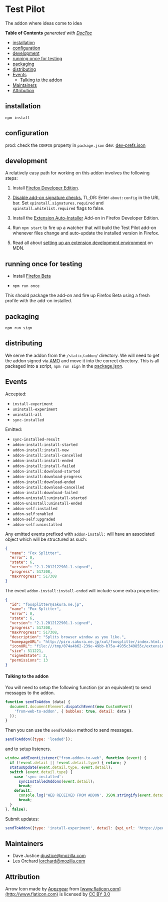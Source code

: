 # Test Pilot
The addon where ideas come to idea

<!-- START doctoc generated TOC please keep comment here to allow auto update -->
<!-- DON'T EDIT THIS SECTION, INSTEAD RE-RUN doctoc TO UPDATE -->
**Table of Contents**  *generated with [DocToc](https://github.com/thlorenz/doctoc)*

- [installation](#installation)
- [configuration](#configuration)
- [development](#development)
- [running once for testing](#running-once-for-testing)
- [packaging](#packaging)
- [distributing](#distributing)
- [Events](#events)
    - [Talking to the addon](#talking-to-the-addon)
- [Maintainers](#maintainers)
- [Attribution](#attribution)

<!-- END doctoc generated TOC please keep comment here to allow auto update -->

## installation

`npm install`

## configuration

prod: check the `CONFIG` property in `package.json`
dev: [dev-prefs.json](dev-prefs.json)

## development

A relatively easy path for working on this addon involves the following steps:

1. Install [Firefox Developer Edition][devedition].

2. [Disable add-on signature checks.][sigchecks] TL;DR: Enter `about:config` in
   the URL bar. Set `xpinstall.signatures.required` and
   `xpinstall.whitelist.required` flags to false.

3. Install the [Extension Auto-Installer][autoinstaller] Add-on in Firefox
   Developer Edition.

4. Run `npm start` to fire up a watcher that will build the Test Pilot add-on
   whenever files change and auto-update the installed version in Firefox.

5. Read all about [setting up an extension development
   environment][extensiondev] on MDN.

[devedition]: https://www.mozilla.org/en-US/firefox/developer/
[sigchecks]: https://wiki.mozilla.org/Add-ons/Extension_Signing#FAQ
[autoinstaller]: https://addons.mozilla.org/en-US/firefox/addon/autoinstaller/
[extensiondev]: https://developer.mozilla.org/en-US/Add-ons/Setting_up_extension_development_environment

## running once for testing

* Install [Firefox Beta][fxbeta]

* `npm run once`

This should package the add-on and fire up Firefox Beta using a fresh profile
with the add-on installed.

[fxbeta]: https://www.mozilla.org/en-US/firefox/channel/#beta

## packaging

`npm run sign`

## distributing

We serve the addon from the `/static/addon/` directory. We will need
to get the addon signed via [AMO](http://addons.mozilla.org/) and move
it into the correct directory. This is all packaged into a script,
`npm run sign` in the [package.json](./package.json).

## Events

Accepted:
* `install-experiment`
* `uninstall-experiment`
* `uninstall-all`
* `sync-installed`

Emitted:
* `sync-installed-result`
* `addon-install:install-started`
* `addon-install:install-new`
* `addon-install:install-cancelled`
* `addon-install:install-ended`
* `addon-install:install-failed`
* `addon-install:download-started`
* `addon-install:download-progress`
* `addon-install:download-ended`
* `addon-install:download-cancelled`
* `addon-install:download-failed`
* `addon-uninstall:uninstall-started`
* `addon-uninstall:uninstall-ended`
* `addon-self:installed`
* `addon-self:enabled`
* `addon-self:upgraded`
* `addon-self:uninstalled`

Any emitted events prefixed with `addon-install:` will have an associated object
which will be structured as such:

``` json
{
  "name": "Fox Splitter",
  "error": 0,
  "state": 6,
  "version": "2.1.2012122901.1-signed",
  "progress": 517308,
  "maxProgress": 517308
}

```
The event `addon-install:install-ended` will include some extra properties:

``` json
{
  "id": "foxsplitter@sakura.ne.jp",
  "name": "Fox Splitter",
  "error": 0,
  "state": 6,
  "version": "2.1.2012122901.1-signed",
  "progress": 517308,
  "maxProgress": 517308,
  "description": "Splits browser window as you like.",
  "homepageURL": "http://piro.sakura.ne.jp/xul/foxsplitter/index.html.en",
  "iconURL": "file:///tmp/074a4b62-239e-49bb-b75a-4935c349855c/extensions/foxsplitter@piro.sakura.ne.jp/icon.png",
  "size": 511221,
  "signedState": 2,
  "permissions": 13
}
```

#### Talking to the addon

You will need to setup the following function (or an equivalent) to send messages to the addon.

``` javascript
function sendToAddon (data) {
  document.documentElement.dispatchEvent(new CustomEvent(
    'from-web-to-addon', { bubbles: true, detail: data }
  ));
}
```
Then you can use the `sendToAddon` method to send messages.

``` javascript
sendToAddon({type: 'loaded'});
```
and to setup listeners.

``` javascript
window.addEventListener("from-addon-to-web", function (event) {
  if (!event.detail || !event.detail.type) { return; }
  statusUpdate(event.detail.type, event.detail);
  switch (event.detail.type) {
    case 'sync-installed':
      syncInstalledAddons(event.detail);
      break;
    default:
      console.log('WEB RECEIVED FROM ADDON', JSON.stringify(event.detail, null, ' '));
      break;
  }
}, false);
```

Submit updates:
``` javascript
sendToAddon({type: 'install-experiment', detail: {xpi_url: 'https://people.mozilla.com/~jhirsch/universal-search-addon/addon.xpi'}});
```

## Maintainers

* Dave Justice <djustice@mozilla.com>
* Les Orchard <lorchard@mozilla.com>

## Attribution

Arrow Icon made by
[Appzgear](http://www.flaticon.com/authors/appzgear) from
[www.flaticon.com](http://www.flaticon.com) is licensed by
[CC BY 3.0](http://creativecommons.org/licenses/by/3.0/)
